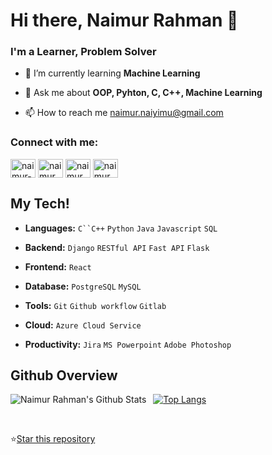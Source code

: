# Hi there, Naimur Rahman 👋

<h3 >I'm a Learner, Problem Solver</h3>

- 🌱 I’m currently learning **Machine Learning**

- 💬 Ask me about <b> OOP, Pyhton, C, C++, Machine Learning </b>

- 📫 How to reach me naimur.naiyimu@gmail.com

<h3 align="left">Connect with me:</h3>
<p align="left">
<a href="https://linkedin.com/in/naimur-rahman-2b8043252" target="blank"><img align="center" src="https://raw.githubusercontent.com/rahuldkjain/github-profile-readme-generator/master/src/images/icons/Social/linked-in-alt.svg" alt="naimur-rahman-2b8043252" height="30" width="40" /></a>
<!-- <a href="https://mail.google.com/naimur.naiyimu" target="blank"><img align="center" src="https://raw.githubusercontent.com/rahuldkjain/github-profile-readme-generator/master/src/images/icons/Social/facebook.svg" alt="naimur.naiyimu" height="30" width="40" /></a> -->
<a href="https://www.hackerrank.com/naimur_naiyimu" target="blank"><img align="center" src="https://raw.githubusercontent.com/rahuldkjain/github-profile-readme-generator/master/src/images/icons/Social/hackerrank.svg" alt="naimur_naiyimu" height="30" width="40" /></a>
<a href="https://codeforces.com/profile/naimur.naiyimu" target="blank"><img align="center" src="https://raw.githubusercontent.com/rahuldkjain/github-profile-readme-generator/master/src/images/icons/Social/codeforces.svg" alt="naimur.naiyimu" height="30" width="40" /></a>
<a href="https://www.leetcode.com/naimur_naiyimu" target="blank"><img align="center" src="https://raw.githubusercontent.com/rahuldkjain/github-profile-readme-generator/master/src/images/icons/Social/leet-code.svg" alt="naimur_naiyimu" height="30" width="40" /></a>
</p>
<!--
<h3 align="left">Languages and Tools:</h3>
<p align="left"> <a href="https://www.cprogramming.com/" target="_blank" rel="noreferrer"> <img src="https://raw.githubusercontent.com/devicons/devicon/master/icons/c/c-original.svg" alt="c" width="40" height="40"/> </a> <a href="https://www.w3schools.com/cpp/" target="_blank" rel="noreferrer"> <img src="https://raw.githubusercontent.com/devicons/devicon/master/icons/cplusplus/cplusplus-original.svg" alt="cplusplus" width="40" height="40"/> </a> <a href="https://git-scm.com/" target="_blank" rel="noreferrer"> <img src="https://www.vectorlogo.zone/logos/git-scm/git-scm-icon.svg" alt="git" width="40" height="40"/> </a> <a href="https://www.linux.org/" target="_blank" rel="noreferrer"> <img src="https://raw.githubusercontent.com/devicons/devicon/master/icons/linux/linux-original.svg" alt="linux" width="40" height="40"/> </a> <a href="https://www.python.org" target="_blank" rel="noreferrer"> <img src="https://raw.githubusercontent.com/devicons/devicon/master/icons/python/python-original.svg" alt="python" width="40" height="40"/> </a> </p>
<!--
## My Tech! 
- **Languages** - `C++` `Golang` `Java` `Javascript` `SQL` 
- **Backend** - `Spring Boot` `Node.js` `Express.js`
- **Frontend** - `React`
- **Database** - `PostgreSQL` `OracleDB` `MongoDB`
- **Data Stores** - `Redis` `Kafka`
- **Tools** - `Git` `Github workflow`
- **Testing** - `JUnit5` `Mockito` `Gatling` `Testify` `Test Container`
- **Infra** - `Docker` `Kubernetes` `Linux`
- **Cloud** - `Azure Cloud Service`
- **Productivity** - `Jira` `MS Powerpoint` `Adobe Photoshop`
## Live Projects
[![Algorithm Visualizer](https://img.shields.io/badge/-Algorithm%20Visualizer-0085C0?style=flat&logo=ripple)](https://tamimehsan.github.io/AlgorithmVisualizer/)
[![Interview BD](https://img.shields.io/badge/-Interview%20BD-5672cd?style=flat)](https://tamimehsan.github.io/interview-questions-bangladesh/)
--!>

## My Tech!

- **Languages:**  `C``C++` `Python` `Java` `Javascript` `SQL`

- **Backend:**  `Django` `RESTful API` `Fast API` `Flask`

- **Frontend:**  `React`

- **Database:**  `PostgreSQL` `MySQL`

- **Tools:**  `Git` `Github workflow` `Gitlab`

- **Cloud:**  `Azure Cloud Service`

- **Productivity:**  `Jira` `MS Powerpoint` `Adobe Photoshop`

## Github Overview

<img align="left" alt="Naimur Rahman's Github Stats" src="https://github-readme-stats.vercel.app/api?username=naimur-naiyimu&show_icons=true" />   &nbsp;
[![Top Langs](https://github-readme-stats.vercel.app/api/top-langs/?username=naimur-naiyimu&layout=compact)](https://github.com/anuraghazra/github-readme-stats) 

 <!-- ![Top topics](https://sue445-github-readme-stats.vercel.app/api/top-topics/?username=TamimEhsan) -->
<br />

<!-- <p>&nbsp;<img align="center" src="https://github-readme-stats.vercel.app/api?username=naimur-naiyimu&show_icons=true&locale=en" alt="naimur-naiyimu" /></p> -->

<!-- <p><img align="center" src="https://github-readme-streak-stats.herokuapp.com/?user=naimur-naiyimu&" alt="naimur-naiyimu" /></p> -->

<!-- ![Leetcode Stats](https://leetcard.jacoblin.cool/naimur_naiyimu?ext=contest)
 -->

 <!-- Place this tag where you want the button to render. -->
⭐<a class="github-button" href="https://github.com/naimur-naiyimu/naimur-naiyimu" data-color-scheme="no-preference: dark; light: dark; dark: dark;" data-icon="octicon-star" data-size="large" data-show-count="true" aria-label="Star TamimEhsan/TamimEhsan on GitHub">Star this repository</a>
